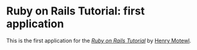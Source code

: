 # Ruby on Rails Tutorial: first application

This is the first application for the
[*Ruby on Rails Tutorial*](http://railstutorial.org/)
by [Henry Motewl](http://hmotew.com/).
